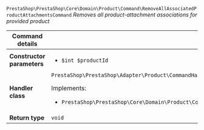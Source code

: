 `PrestaShop\PrestaShop\Core\Domain\Product\Command\RemoveAllAssociatedProductAttachmentsCommand`
_Removes all product-attachment associations for provided product_

| Command details            |    |
| -------------------------- | -- |
| **Constructor parameters** | <ul> <li>`$int $productId`</li> </ul> |
| **Handler class**          | `PrestaShop\PrestaShop\Adapter\Product\CommandHandler\RemoveAllAssociatedProductAttachmentsHandler`  <p> Implements: </p> <ul>  <li>`PrestaShop\PrestaShop\Core\Domain\Product\CommandHandler\RemoveAllAssociatedProductAttachmentsHandlerInterface`</li>  |
| **Return type** |  `void`  |
